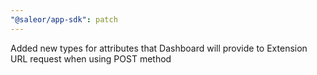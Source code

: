 ```yaml
---
"@saleor/app-sdk": patch
---
```


Added new types for attributes that Dashboard will provide to Extension URL request when using POST method
